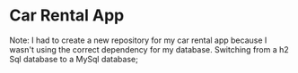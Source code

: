 # Car Rental App

Note: I had to create a new repository for my car rental app because I wasn't using the correct dependency for my database. Switching from a h2 Sql database to a MySql database;
